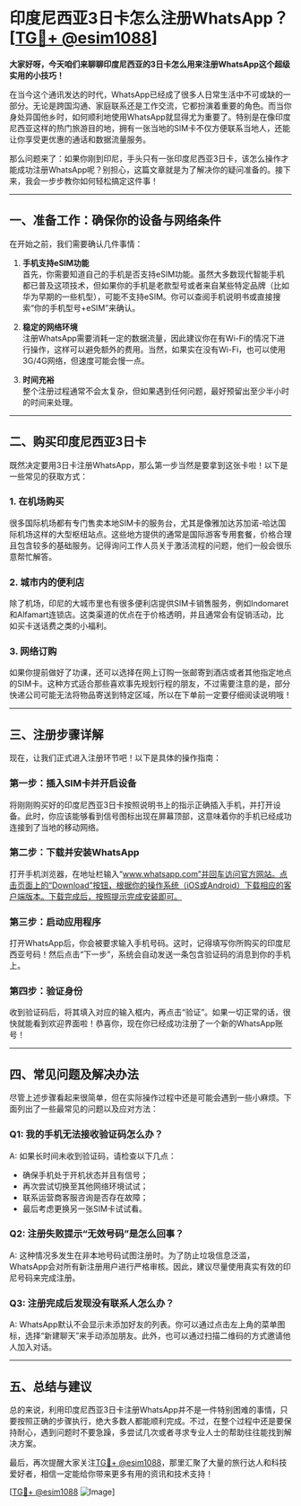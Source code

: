 # 印度尼西亚3日卡怎么注册WhatsApp？[[TG💪+ @esim1088](https://t.me/s/esim1088)]

**大家好呀，今天咱们来聊聊印度尼西亚的3日卡怎么用来注册WhatsApp这个超级实用的小技巧！**

在当今这个通讯发达的时代，WhatsApp已经成了很多人日常生活中不可或缺的一部分。无论是跨国沟通、家庭联系还是工作交流，它都扮演着重要的角色。而当你身处异国他乡时，如何顺利地使用WhatsApp就显得尤为重要了。特别是在像印度尼西亚这样的热门旅游目的地，拥有一张当地的SIM卡不仅方便联系当地人，还能让你享受更优惠的通话和数据流量服务。

那么问题来了：如果你刚到印尼，手头只有一张印度尼西亚3日卡，该怎么操作才能成功注册WhatsApp呢？别担心，这篇文章就是为了解决你的疑问准备的。接下来，我会一步步教你如何轻松搞定这件事！

---

## 一、准备工作：确保你的设备与网络条件

在开始之前，我们需要确认几件事情：

1. **手机支持eSIM功能**  
   首先，你需要知道自己的手机是否支持eSIM功能。虽然大多数现代智能手机都已普及这项技术，但如果你的手机是老款型号或者来自某些特定品牌（比如华为早期的一些机型），可能不支持eSIM。你可以查阅手机说明书或直接搜索“你的手机型号+eSIM”来确认。

2. **稳定的网络环境**  
   注册WhatsApp需要消耗一定的数据流量，因此建议你在有Wi-Fi的情况下进行操作，这样可以避免额外的费用。当然，如果实在没有Wi-Fi，也可以使用3G/4G网络，但速度可能会慢一点。

3. **时间充裕**  
   整个注册过程通常不会太复杂，但如果遇到任何问题，最好预留出至少半小时的时间来处理。

---

## 二、购买印度尼西亚3日卡

既然决定要用3日卡注册WhatsApp，那么第一步当然是要拿到这张卡啦！以下是一些常见的获取方式：

### 1. 在机场购买
很多国际机场都有专门售卖本地SIM卡的服务台，尤其是像雅加达苏加诺-哈达国际机场这样的大型枢纽站点。这些地方提供的通常是国际游客专用套餐，价格合理且包含较多的基础服务。记得询问工作人员关于激活流程的问题，他们一般会很乐意帮忙解答。

### 2. 城市内的便利店
除了机场，印尼的大城市里也有很多便利店提供SIM卡销售服务，例如Indomaret和Alfamart连锁店。这类渠道的优点在于价格透明，并且通常会有促销活动，比如买卡送话费之类的小福利。

### 3. 网络订购
如果你提前做好了功课，还可以选择在网上订购一张邮寄到酒店或者其他指定地点的SIM卡。这种方式适合那些喜欢事先规划行程的朋友，不过需要注意的是，部分快递公司可能无法将物品寄送到特定区域，所以在下单前一定要仔细阅读说明哦！

---

## 三、注册步骤详解

现在，让我们正式进入注册环节吧！以下是具体的操作指南：

### 第一步：插入SIM卡并开启设备
将刚刚购买好的印度尼西亚3日卡按照说明书上的指示正确插入手机，并打开设备。此时，你应该能够看到信号图标出现在屏幕顶部，这意味着你的手机已经成功连接到了当地的移动网络。

### 第二步：下载并安装WhatsApp
打开手机浏览器，在地址栏输入“www.whatsapp.com”并回车访问官方网站。点击页面上的“Download”按钮，根据你的操作系统（iOS或Android）下载相应的客户端版本。下载完成后，按照提示完成安装即可。

### 第三步：启动应用程序
打开WhatsApp后，你会被要求输入手机号码。这时，记得填写你所购买的印度尼西亚号码！然后点击“下一步”，系统会自动发送一条包含验证码的消息到你的手机上。

### 第四步：验证身份
收到验证码后，将其填入对应的输入框内，再点击“验证”。如果一切正常的话，很快就能看到欢迎界面啦！恭喜你，现在你已经成功注册了一个新的WhatsApp账号！

---

## 四、常见问题及解决办法

尽管上述步骤看起来很简单，但在实际操作过程中还是可能会遇到一些小麻烦。下面列出了一些最常见的问题以及应对方法：

### Q1: 我的手机无法接收验证码怎么办？
A: 如果长时间未收到验证码，请检查以下几点：
- 确保手机处于开机状态并且有信号；
- 再次尝试切换至其他网络环境试试；
- 联系运营商客服咨询是否存在故障；
- 最后考虑更换另一张SIM卡试试看。

### Q2: 注册失败提示“无效号码”是怎么回事？
A: 这种情况多发生在非本地号码试图注册时。为了防止垃圾信息泛滥，WhatsApp会对所有新注册用户进行严格审核。因此，建议尽量使用真实有效的印尼号码来完成注册。

### Q3: 注册完成后发现没有联系人怎么办？
A: WhatsApp默认不会显示未添加好友的列表。你可以通过点击左上角的菜单图标，选择“新建聊天”来手动添加朋友。此外，也可以通过扫描二维码的方式邀请他人加入对话。

---

## 五、总结与建议

总的来说，利用印度尼西亚3日卡注册WhatsApp并不是一件特别困难的事情，只要按照正确的步骤执行，绝大多数人都能顺利完成。不过，在整个过程中还是要保持耐心，遇到问题时不要急躁，多尝试几次或者寻求专业人士的帮助往往能找到解决方案。

最后，再次提醒大家关注[TG💪+ @esim1088](https://t.me/s/esim1088)，那里汇聚了大量的旅行达人和科技爱好者，相信一定能给你带来更多有用的资讯和技术支持！

[[TG💪+ @esim1088](https://t.me/s/esim1088) ![Image](https://i.postimg.cc/4NQfJmqS/Snipaste-2025-05-13-00-14-12.png)]